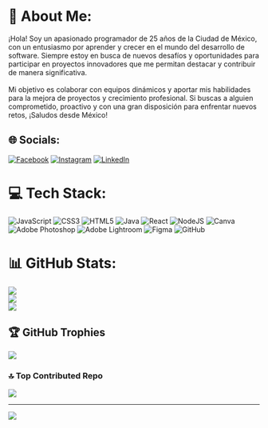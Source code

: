 # 💫 About Me:
¡Hola! Soy un apasionado programador de 25 años de la Ciudad de México, con un entusiasmo por aprender y crecer en el mundo del desarrollo de software. Siempre estoy en busca de nuevos desafíos y oportunidades para participar en proyectos innovadores que me permitan destacar y contribuir de manera significativa. <br><br>Mi objetivo es colaborar con equipos dinámicos y aportar mis habilidades para la mejora de proyectos y crecimiento profesional. Si buscas a alguien comprometido, proactivo y con una gran disposición para enfrentar nuevos retos, ¡Saludos desde México!


## 🌐 Socials:
[![Facebook](https://img.shields.io/badge/Facebook-%231877F2.svg?logo=Facebook&logoColor=white)](https://facebook.com/MiguelCruz) [![Instagram](https://img.shields.io/badge/Instagram-%23E4405F.svg?logo=Instagram&logoColor=white)](https://instagram.com/miguelagczarr) [![LinkedIn](https://img.shields.io/badge/LinkedIn-%230077B5.svg?logo=linkedin&logoColor=white)](https://linkedin.com/in/MiguelArredondo) 

# 💻 Tech Stack:
![JavaScript](https://img.shields.io/badge/javascript-%23323330.svg?style=for-the-badge&logo=javascript&logoColor=%23F7DF1E) ![CSS3](https://img.shields.io/badge/css3-%231572B6.svg?style=for-the-badge&logo=css3&logoColor=white) ![HTML5](https://img.shields.io/badge/html5-%23E34F26.svg?style=for-the-badge&logo=html5&logoColor=white) ![Java](https://img.shields.io/badge/java-%23ED8B00.svg?style=for-the-badge&logo=openjdk&logoColor=white) ![React](https://img.shields.io/badge/react-%2320232a.svg?style=for-the-badge&logo=react&logoColor=%2361DAFB) ![NodeJS](https://img.shields.io/badge/node.js-6DA55F?style=for-the-badge&logo=node.js&logoColor=white) ![Canva](https://img.shields.io/badge/Canva-%2300C4CC.svg?style=for-the-badge&logo=Canva&logoColor=white) ![Adobe Photoshop](https://img.shields.io/badge/adobe%20photoshop-%2331A8FF.svg?style=for-the-badge&logo=adobe%20photoshop&logoColor=white) ![Adobe Lightroom](https://img.shields.io/badge/Adobe%20Lightroom-31A8FF.svg?style=for-the-badge&logo=Adobe%20Lightroom&logoColor=white) ![Figma](https://img.shields.io/badge/figma-%23F24E1E.svg?style=for-the-badge&logo=figma&logoColor=white)  ![GitHub](https://img.shields.io/badge/github-%23121011.svg?style=for-the-badge&logo=github&logoColor=white) 
# 📊 GitHub Stats:
![](https://github-readme-stats.vercel.app/api?username=miguelagcz&theme=chartreuse-dark&hide_border=false&include_all_commits=true&count_private=false)<br/>
![](https://github-readme-streak-stats.herokuapp.com/?user=miguelagcz&theme=chartreuse-dark&hide_border=false)<br/>
![](https://github-readme-stats.vercel.app/api/top-langs/?username=miguelagcz&theme=chartreuse-dark&hide_border=false&include_all_commits=true&count_private=false&layout=compact)

## 🏆 GitHub Trophies
![](https://github-profile-trophy.vercel.app/?username=miguelagcz&theme=dark_dimmed&no-frame=true&no-bg=true&margin-w=4)

### 🔝 Top Contributed Repo
![](https://github-contributor-stats.vercel.app/api?username=miguelagcz&limit=5&theme=dark&combine_all_yearly_contributions=true)

---
[![](https://visitcount.itsvg.in/api?id=miguelagcz&icon=0&color=0)](https://visitcount.itsvg.in)

<!-- Proudly created with GPRM ( https://gprm.itsvg.in ) -->
